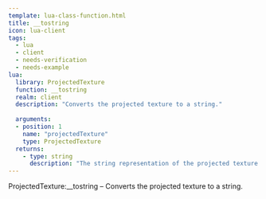 ```yaml
---
template: lua-class-function.html
title: __tostring
icon: lua-client
tags:
  - lua
  - client
  - needs-verification
  - needs-example
lua:
  library: ProjectedTexture
  function: __tostring
  realm: client
  description: "Converts the projected texture to a string."
  
  arguments:
  - position: 1
    name: "projectedTexture"
    type: ProjectedTexture
  returns:
    - type: string
      description: "The string representation of the projected texture."
---
```


<div class="lua__search__keywords">
ProjectedTexture:__tostring &#x2013; Converts the projected texture to a string.
</div>
